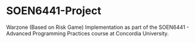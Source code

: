 # SOEN6441-Project
Warzone (Based on Risk Game) Implementation as part of the SOEN6441 - Advanced Programming Practices course at Concordia University. 
